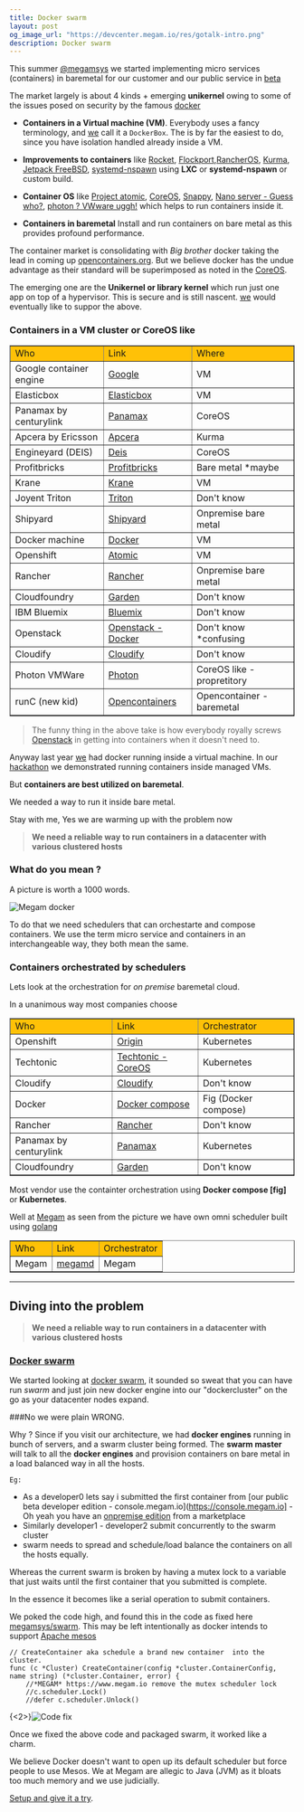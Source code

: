 ```yaml
---
title: Docker swarm
layout: post
og_image_url: "https://devcenter.megam.io/res/gotalk-intro.png"
description: Docker swarm
---
```


This summer [@megamsys](https://www.megam.io) we started implementing micro services (containers) in baremetal for our customer and our public service in [beta](https://console.megam.io)

The market largely is about 4 kinds + emerging **unikernel** owing to some of the issues posed on security by the famous [docker](https://docker.com)  

* **Containers in a Virtual machine (VM)**. Everybody uses a fancy terminology, and [we](https://www.megam.io) call it a `DockerBox`. The is by far the easiest to do, since you have isolation handled already inside a  VM.

* **Improvements to containers** like [Rocket](https://coreos.com/blog/rocket/), [Flockport](https://flockport.com),[RancherOS](https://github.com/rancherio/os), [Kurma](https://github.com/apcera/kurma), [Jetpack FreeBSD](https://github.com/3ofcoins/jetpack), [systemd-nspawn](http://www.freedesktop.org/software/systemd/man/systemd-nspawn.html) using **LXC** or **systemd-nspawn** or custom build.

* **Container OS** like [Project atomic](http://www.projectatomic.io/), [CoreOS](https://coreos.com), [Snappy](https://developer.ubuntu.com/en/snappy/), [Nano server - Guess who?](https://channel9.msdn.com/Events/Ignite/2015/BRK2461), [photon ? VWware uggh!](https://github.com/vmware/photon) which helps to run containers inside it.


* **Containers in baremetal** Install and run containers on bare metal as this provides profound performance.

The container market is consolidating with *Big brother* docker  taking the lead in coming up [opencontainers.org](https://opencontainers.org). But we believe docker has the undue advantage as their standard will be superimposed as noted in the [CoreOS](https://coreos.com/blog/app-container-and-the-open-container-project/).

The emerging one are the **Unikernel or library kernel** which run just one app on top of a hypervisor. This is secure and is still nascent. [we](https://www.megam.io) would eventually like to suppor the above.

### Containers in a VM cluster or CoreOS like

<table border="1">
    <tr>
         <td bgcolor="#ffc107">Who</td>
         <td bgcolor="#ffc107">Link</td>
         <td bgcolor="#ffc107">Where</td>
    </tr>
    <tr>
        <td>Google container engine</td>
        <td><a href="https://cloud.google.com/container-engine/" target="_blank">Google</a></td>
        </td>
        <td>VM</td>
    </tr>
    <tr>
        <td>Elasticbox</td>
        <td><a href="https://elasticbox.com/" target="_blank">Elasticbox</a></td>
        <td>VM</td>
    </tr>
    <tr>
        <td>Panamax by centurylink</td>
        <td><a href="http://panamax.io/" target="_blank">Panamax</a></td>
        <td>CoreOS</td>
    </tr>
    <tr>
        <td>Apcera by Ericsson</td>
        <td><a href="https://www.apcera.com/" target="_blank">Apcera</a></td>
        <td>Kurma</td>
    </tr>
    <tr>
        <td>Engineyard (DEIS)</td>
        <td><a href="https://deis.com/" target="_blank">Deis</a></td>
        <td>CoreOS</td>
    </tr>
    <tr>
        <td>Profitbricks</td>
        <td><a href="https://blog.profitbricks.com/profitbricks-docker-hosting-free-early-access/" target="_blank">Profitbricks</a></td>
        <td>Bare metal *maybe</td>
    </tr>
    <tr>
        <td>Krane</td>
        <td><a href="https://github.com/krane-io/krane" target="_blank">Krane</a></td>
        <td>VM</td>
    </tr>
    <tr>
        <td>Joyent Triton</td>
        <td><a href="https://www.joyent.com/developers/triton-faq#what" target="_blank">Triton</a></td>
        <td>Don't know</td>
    </tr>
    <tr>
        <td>Shipyard</td>
        <td><a href="http://shipyard-project.com/" target="_blank">Shipyard</a></td>
        <td>Onpremise bare metal</td>
    </tr>
    <tr>
        <td>Docker machine</td>
        <td><a href="https://github.com/docker/machine" target="_blank">Docker</a></td>
        <td>VM</td>
    </tr>
    <tr>
        <td>Openshift</td>
        <td><a href="http://www.openshift.org/" target="_blank">Atomic</a></td>
        <td>VM</td>
    </tr>
     <tr>
        <td>Rancher</td>
        <td><a href="https://rancher.io" target="_blank">Rancher</a></td>
        <td>Onpremise bare metal</td>
    </tr>
     <tr>
        <td>Cloudfoundry</td>
        <td><a href="https://github.com/cloudfoundry-incubator/garden" target="_blank">Garden</a></td>
        <td>Don't know</td>
    </tr>
    <tr>
        <td>IBM Bluemix</td>
        <td><a href="https://console.ng.bluemix.net/" target="_blank">Bluemix</a></td>
        <td>Don't know</td>
    </tr>
    <tr>
        <td>Openstack</td>
        <td><a href="https://wiki.openstack.org/wiki/Docker" target="_blank">Openstack - Docker</a></td>
        <td>Don't know *confusing</td>
    </tr>
    <tr>
        <td>Cloudify</td>
        <td><a href="https://getcloudify.org" target="_blank">Cloudify</a></td>
        <td>Don't know</td>
    </tr>
    <tr>
        <td>Photon VMWare</td>
        <td><a href="https://vmware.github.io/photon/" target="_blank">Photon</a></td>
        <td>CoreOS like - propretitory</td>
    </tr>
    <tr>
        <td>runC (new kid)</td>
        <td><a href="https://github.com/opencontainers/runc" target="_blank">Opencontainers</a></td>
        <td>Opencontainer - baremetal</td>
    </tr>
</table>

> The funny thing in the above take is how everybody royally screws [Openstack](https://wiki.openstack.org/wiki/Docker) in getting into containers when it doesn't need to.

Anyway last year [we](https://github.com/megamsys) had docker running inside a virtual machine. In our [hackathon](https://blog.docker.com/2014/11/announcing-docker-global-hack-day-2-winners/) we demonstrated running containers inside managed VMs.

But **containers are best utilized on baremetal**.

We needed a way to run it inside bare metal.

Stay with me, Yes we are warming up with the problem now

> **We need a reliable way to run containers in a datacenter with various clustered hosts**

### What do you mean ?

A picture is worth a 1000 words.

![Megam docker](/content/images/2015/08/megam_baremetal_docker.png)


To do that we need schedulers that can orchestarte and compose containers. We use the term micro service and containers in an interchangeable way, they both mean the same.

### Containers orchestrated by schedulers

Lets look at the orchestration for *on premise* baremetal cloud.

In a unanimous way most companies choose

<table border="1">
    <tr>
         <td bgcolor="#ffc107">Who</td>
         <td bgcolor="#ffc107">Link</td>
         <td bgcolor="#ffc107">Orchestrator</td>
    </tr>
    <tr>
        <td>Openshift</td>
        <td><a href="https://wiki.openstack.org/wiki/Docker" target="_blank">Origin</a></td>
        <td>Kubernetes</td>
    </tr>
    <tr>
        <td>Techtonic</td>
        <td><a href="https://tectonic.com/blog/announcing-tectonic/" target="_blank">Techtonic - CoreOS</a></td>
        <td>Kubernetes</td>
    </tr>
    <tr>
        <td>Cloudify</td>
        <td><a href="https://getcloudify.org" target="_blank">Cloudify</a></td>
        <td>Don't know</td>
    </tr>
    <tr>
        <td>Docker</td>
        <td><a href="https://docs.docker.com/compose/" target="_blank">Docker compose</a></td>
        <td>Fig (Docker compose)</td>
    </tr>
     <tr>
        <td>Rancher</td>
        <td><a href="https://rancher.io" target="_blank">Rancher</a></td>
        <td>Don't know</td>
    </tr>
    <tr>
        <td>Panamax by centurylink</td>
        <td><a href="https://panamax.io" target="_blank">Panamax</a></td>
        <td>Kubernetes</td>
    </tr>
    <tr>
        <td>Cloudfoundry</td>
        <td><a href="https://github.com/cloudfoundry-incubator/garden" target="_blank">Garden</a></td>
        <td>Don't know</td>
    </tr>
</table>

Most vendor use the containter orchestration using **Docker compose [fig]** or **Kubernetes**.

Well at [Megam](https://github.com/megamsy) as seen from the picture we have own omni scheduler built using [golang](http://golang.org)

<table border="1">
    <tr>
         <td bgcolor="#ffc107">Who</td>
         <td bgcolor="#ffc107">Link</td>
         <td bgcolor="#ffc107">Orchestrator</td>
    </tr>
    <tr>
        <td>Megam</td>
        <td><a href="https://github.com/megamsys/megamd.git" target="_blank">megamd</a></td>
        <td>Megam</td>
    </tr>
</table>

----

## Diving into the problem

> **We need a reliable way to run containers in a datacenter with various clustered hosts**

### [Docker swarm](https://docs.docker.com/swarm/)

We started looking at [docker swarm](https://docs.docker.com/swarm/), it sounded so sweat that you can have run *swarm* and just join new docker engine into our "dockercluster" on the go as your datacenter nodes expand.

###No we were plain WRONG.


Why ? Since if you visit our architecture, we had **docker engines** running in bunch of servers, and a swarm cluster being formed. The **swarm master** will talk to all the **docker engines** and provision containers on bare metal in a load balanced way in all the hosts.

`Eg:`

* As a developer0 lets say i submitted the first container from [our public beta developer edition - console.megam.io](https://console.megam.io] - Oh yeah you have an [onpremise edition](http://docs.megam.io/docs/what-is-megam-cloud-platform-do)  from a marketplace
* Similarly developer1 - developer2 submit concurrently to the swarm cluster
* swarm needs to spread and schedule/load balance the containers on all the hosts equally.

Whereas the current swarm is broken by having a mutex lock to a variable that just waits until the first container that you  submitted is complete.

In the essence it becomes like a serial operation to submit containers.

We poked the code high, and found this in the code as fixed here [megamsys/swarm](https://github.com/megamsys/swarm). This may be left intentionally as docker intends to support [Apache mesos](mesos.apache.org)

    // CreateContainer aka schedule a brand new container  into the cluster.
    func (c *Cluster) CreateContainer(config *cluster.ContainerConfig, name string) (*cluster.Container, error) {
	    //*MEGAM* https://www.megam.io remove the mutex scheduler lock
        //c.scheduler.Lock()
	    //defer c.scheduler.Unlock()


{<2>}![Code fix](/content/images/2015/07/megam_baremetal_docker-1.png)

Once we fixed the above code and packaged swarm, it worked like a charm.

We believe Docker doesn't want to open up its default scheduler but force people to use Mesos. We at Megam are allegic to Java (JVM) as it bloats too much memory and we use judicially.

[Setup and give it a try](http://docs.megam.io).
